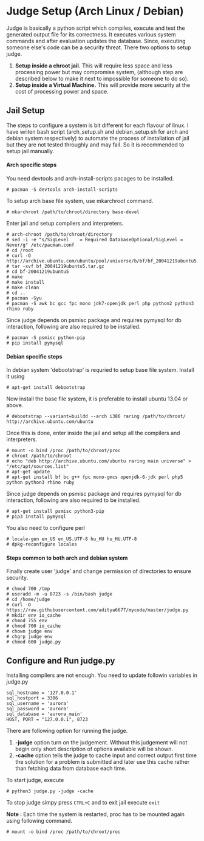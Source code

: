 Judge Setup (Arch Linux / Debian)
=================================

Judge is basically a python script which compiles, execute and test the generated output file for its correctness. It executes various system commands and after evaluation updates the database.
Since, executing someone else's code can be a security threat. There two options to setup judge.

1. **Setup inside a chroot jail.** This will require less space and less processing power but may compromise system, (although step are described below to make it next to impossible for someone to do so).
2. **Setup inside a Virtual Machine.** This will provide more security at the cost of processing power and space.

Jail Setup
----------

The steps to configure a system is bit different for each flavour of linux. I have writen bash script (arch_setup.sh and debian_setup.sh for arch and debian system respectively) to automate the process of installation of jail but they are not tested throughly and may fail. So it is recommended to setup jail manually.

#### Arch specific steps

You need devtools and arch-install-scripts pacages to be installed.
```
# pacman -S devtools arch-install-scripts
```
To setup arch base file system, use mkarchroot command.
```
# mkarchroot /path/to/chroot/directory base-devel
```
Enter jail and setup compilers and interpreters.
```
# arch-chroot /path/to/chroot/directory
# sed -i -e "s/SigLevel    = Required DatabaseOptional/SigLevel = Never/g" /etc/pacman.conf
# cd /root
# curl -O http://archive.ubuntu.com/ubuntu/pool/universe/b/bf/bf_20041219ubuntu5.tar.gz
# tar -xvf bf_20041219ubuntu5.tar.gz
# cd bf-20041219ubuntu5
# make
# make install
# make clean
# cd ..
# pacman -Syu
# pacman -S awk bc gcc fpc mono jdk7-openjdk perl php python2 python3 rhino ruby
```
Since judge depends on psmisc package and requires pymysql for db interaction, following are also required to be installed.
```
# pacman -S psmisc python-pip
# pip install pymysql
```

#### Debian specific steps

In debian system 'debootstrap' is requried to setup base file system. Install it using
```
# apt-get install debootstrap
```
Now install the base file system, it is preferable to install ubuntu 13.04 or above.
```
# debootstrap --variant=buildd --arch i386 raring /path/to/chroot/ http://archive.ubuntu.com/ubuntu
```
Once this is done, enter inside the jail and setup all the compilers and interpreters.
```
# mount -o bind /proc /path/to/chroot/proc
# chroot /path/to/chroot
# echo "deb http://archive.ubuntu.com/ubuntu raring main universe" > "/etc/apt/sources.list"
# apt-get update
# apt-get install bf bc g++ fpc mono-gmcs openjdk-6-jdk perl php5 python python3 rhino ruby
```
Since judge depends on psmisc package and requires pymysql for db interaction, following are also required to be installed.
```
# apt-get install psmisc python3-pip
# pip3 install pymysql
```
You also need to configure perl
```
# locale-gen en_US en_US.UTF-8 hu_HU hu_HU.UTF-8
# dpkg-reconfigure locales
```

#### Steps common to both arch and debian system

Finally create user 'judge' and change permission of directories to ensure security.
```
# chmod 700 /tmp
# useradd -m -u 8723 -s /bin/bash judge
# cd /home/judge
# curl -O https://raw.githubusercontent.com/aditya6677/mycode/master/judge.py
# mkdir env io_cache
# chmod 755 env
# chmod 700 io_cache
# chown judge env
# chgrp judge env
# chmod 600 judge.py
```

Configure and Run judge.py
--------------------------

Installing compilers are not enough. You need to update followin variables in judge.py
```
sql_hostname = '127.0.0.1'
sql_hostport = 3306
sql_username = 'aurora'
sql_password = 'aurora'
sql_database = 'aurora_main'
HOST, PORT = "127.0.0.1", 8723
```

There are following option for running the judge.

1. **-judge** option turn on the judgement. Without this judgement will not begin only short description of options available will be shown.
2. **-cache** option tells the judge to cache input and correct output first time the solution for a problem is submitted and later use this cache rather than fetching data from database each time.

To start judge, execute
```
# python3 judge.py -judge -cache
```

To stop judge simpy press ```CTRL+C```
and to exit jail execute ```exit```

**Note :** Each time the system is restarted, proc has to be mounted again using following command.
```
# mount -o bind /proc /path/to/chroot/proc
```
